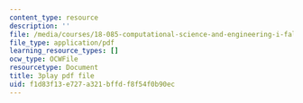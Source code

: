 ```yaml
---
content_type: resource
description: ''
file: /media/courses/18-085-computational-science-and-engineering-i-fall-2008/f1d83f13e727a321bffdf8f54f0b90ec_-agCn_nWztQ.pdf
file_type: application/pdf
learning_resource_types: []
ocw_type: OCWFile
resourcetype: Document
title: 3play pdf file
uid: f1d83f13-e727-a321-bffd-f8f54f0b90ec
---
```

